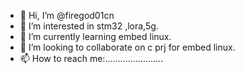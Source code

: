 - 👋 Hi, I’m @firegod01cn
- 👀 I’m interested in stm32 ,lora,5g.
- 🌱 I’m currently learning embed linux.
- 💞️ I’m looking to collaborate on c prj for embed linux.
- 📫 How to reach me:.......................

<!---
firegod01cn/firegod01cn is a ✨ special ✨ repository because its `README.md` (this file) appears on your GitHub profile.
You can click the Preview link to take a look at your changes.
--->
